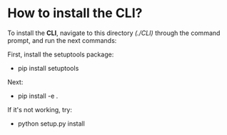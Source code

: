 # How to install the CLI?

To install the **CLI**, navigate to this directory _(./CLI)_ through the command prompt,
and run the next commands:

First, install the setuptools package:

- pip install setuptools

Next:

- pip install -e .

If it's not working, try:

- python setup.py install
